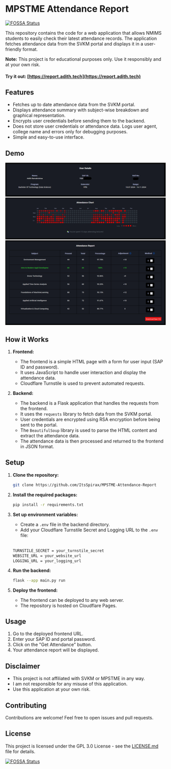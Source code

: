 # MPSTME Attendance Report
[![FOSSA Status](https://app.fossa.com/api/projects/git%2Bgithub.com%2FItsSpirax%2FMPSTME-Attendance-Report.svg?type=shield)](https://app.fossa.com/projects/git%2Bgithub.com%2FItsSpirax%2FMPSTME-Attendance-Report?ref=badge_shield)

This repository contains the code for a web application that allows NMIMS students to easily check their latest attendance records. The application fetches attendance data from the SVKM portal and displays it in a user-friendly format.

**Note:** This project is for educational purposes only. Use it responsibly and at your own risk.

#### Try it out: [https://report.adith.tech](https://report.adith.tech)

## Features

* Fetches up to date attendance data from the SVKM portal.
* Displays attendance summary with subject-wise breakdown and graphical representation.
* Encrypts user credentials before sending them to the backend.
* Does not store user credentials or attendance data. Logs user agent, college name and errors only for debugging purposes.
* Simple and easy-to-use interface.

## Demo

![User Details](assets/user-details.png)
![Attendance Chart](assets/attendance-chart.png)
![Attendance Report](assets/attendance-report.png)

## How it Works

1.  **Frontend:**
    *   The frontend is a simple HTML page with a form for user input (SAP ID and password).
    *   It uses JavaScript to handle user interaction and display the attendance data.
    *   Cloudflare Turnstile is used to prevent automated requests.

2.  **Backend:**
    *   The backend is a Flask application that handles the requests from the frontend.
    *   It uses the `requests` library to fetch data from the SVKM portal.
    *   User credentials are encrypted using RSA encryption before being sent to the portal.
    *   The `BeautifulSoup` library is used to parse the HTML content and extract the attendance data.
    *   The attendance data is then processed and returned to the frontend in JSON format.

## Setup

1.  **Clone the repository:**

    ```bash
    git clone https://github.com/ItsSpirax/MPSTME-Attendance-Report
    ```

2.  **Install the required packages:**

    ```bash
    pip install -r requirements.txt
    ```

3.  **Set up environment variables:**

    *   Create a `.env` file in the backend directory.
    *   Add your Cloudflare Turnstile Secret and Logging URL to the `.env` file:
    <br></br>
    ```
    TURNSTILE_SECRET = your_turnstile_secret
    WEBSITE_URL = your_website_url
    LOGGING_URL = your_logging_url
    ```

4.  **Run the backend:**

    ```bash
    flask --app main.py run
    ```

5.  **Deploy the frontend:**

    *   The frontend can be deployed to any web server.
    *   The repository is hosted on Cloudflare Pages.

## Usage

1.  Go to the deployed frontend URL.
2.  Enter your SAP ID and portal password.
3.  Click on the "Get Attendance" button.
4.  Your attendance report will be displayed.

## Disclaimer

*   This project is not affiliated with SVKM or MPSTME in any way.
*   I am not responsible for any misuse of this application.
*   Use this application at your own risk.

## Contributing

Contributions are welcome! Feel free to open issues and pull requests.

## License

This project is licensed under the GPL 3.0 License - see the [LICENSE.md](LICENSE.md) file for details.

[![FOSSA Status](https://app.fossa.com/api/projects/git%2Bgithub.com%2FItsSpirax%2FMPSTME-Attendance-Report.svg?type=large)](https://app.fossa.com/projects/git%2Bgithub.com%2FItsSpirax%2FMPSTME-Attendance-Report?ref=badge_large)
